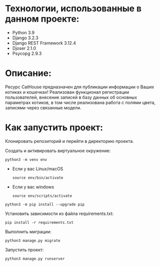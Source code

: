 # Технологии, использованные в данном проекте:
- Python 3.9
- Django 3.2.3
- Django REST Framework 3.12.4
- Djoser 2.1.0
- Psycopg 2.9.3

#  Описание:
Ресурс CatHouse предназначен для публикации информации о Ваших котиках и кошечках! Реализован функционал регистрации пользователей, внесение записей в базу данных об основных параметрах котиков, в том числе реализована работа с полями цвета, записями через связанные модели.

# Как запустить проект:

Клонировать репозиторий и перейти в директорию проекта.

Cоздать и активировать виртуальное окружение:

```
python3 -m venv env
```

* Если у вас Linux/macOS

    ```
    source env/bin/activate
    ```

* Если у вас windows

    ```
    source env/scripts/activate
    ```

```
python3 -m pip install --upgrade pip
```

Установить зависимости из файла requirements.txt:

```
pip install -r requirements.txt
```

Выполнить миграции:

```
python3 manage.py migrate
```

Запустить проект:

```
python3 manage.py runserver
```
